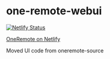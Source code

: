 # one-remote-webui

[![Netlify Status](https://api.netlify.com/api/v1/badges/f40de63c-2f52-4e8e-a39e-90c0d1430092/deploy-status)](https://app.netlify.com/sites/oneremote/deploys)

[OneRemote on Netlify](https://oneremote.netlify.app)

Moved UI code from oneremote-source

